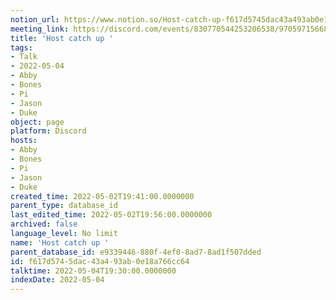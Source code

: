 ```yaml
---
notion_url: https://www.notion.so/Host-catch-up-f617d5745dac43a493ab0e18a766cc64
meeting_link: https://discord.com/events/830770544253206538/970597156681568276
title: 'Host catch up '
tags:
- Talk
- 2022-05-04
- Abby
- Bones
- Pi
- Jason
- Duke
object: page
platform: Discord
hosts:
- Abby
- Bones
- Pi
- Jason
- Duke
created_time: 2022-05-02T19:41:00.0000000
parent_type: database_id
last_edited_time: 2022-05-02T19:56:00.0000000
archived: false
language_level: No limit
name: 'Host catch up '
parent_database_id: e9339446-880f-4ef0-8ad7-8ad1f507dded
id: f617d574-5dac-43a4-93ab-0e18a766cc64
talktime: 2022-05-04T19:30:00.0000000
indexDate: 2022-05-04
---
```





